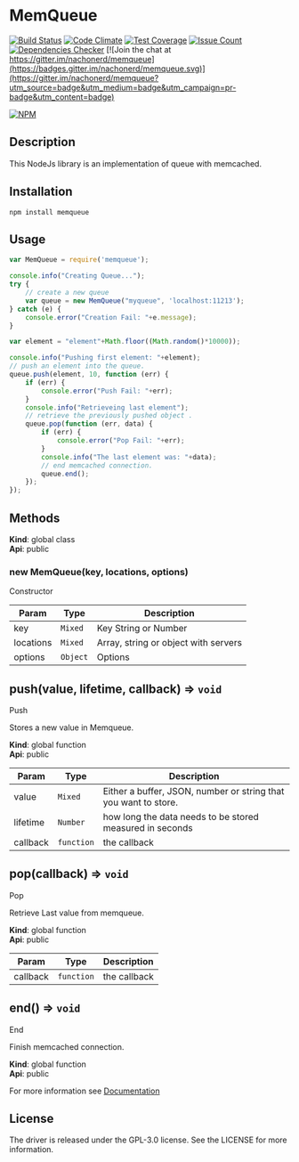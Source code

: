 MemQueue
==========

[![Build Status](https://travis-ci.org/nachonerd/memqueue.svg?branch=master)](https://travis-ci.org/nachonerd/memqueue)
[![Code Climate](https://codeclimate.com/github/nachonerd/memqueue/badges/gpa.svg)](https://codeclimate.com/github/nachonerd/memqueue)
[![Test Coverage](https://codeclimate.com/github/nachonerd/memqueue/badges/coverage.svg)](https://codeclimate.com/github/nachonerd/memqueue/coverage)
[![Issue Count](https://codeclimate.com/github/nachonerd/memqueue/badges/issue_count.svg)](https://codeclimate.com/github/nachonerd/memqueue)
[![Dependencies Checker](https://david-dm.org/nachonerd/memqueue.svg)](https://david-dm.org/nachonerd/memqueue)
[![Join the chat at https://gitter.im/nachonerd/memqueue](https://badges.gitter.im/nachonerd/memqueue.svg)](https://gitter.im/nachonerd/memqueue?utm_source=badge&utm_medium=badge&utm_campaign=pr-badge&utm_content=badge)

[![NPM](https://nodei.co/npm/memqueue.png?downloads=true&downloadRank=true)](https://nodei.co/npm/memqueue/)

## Description
This NodeJs library is an implementation of queue with memcached.

## Installation
    npm install memqueue

## Usage

```js
var MemQueue = require('memqueue');

console.info("Creating Queue...");
try {
    // create a new queue
    var queue = new MemQueue("myqueue", 'localhost:11213');
} catch (e) {
    console.error("Creation Fail: "+e.message);
}

var element = "element"+Math.floor((Math.random()*10000));

console.info("Pushing first element: "+element);
// push an element into the queue.
queue.push(element, 10, function (err) {
    if (err) {
        console.error("Push Fail: "+err);
    }
    console.info("Retrieveing last element");
    // retrieve the previously pushed object .
    queue.pop(function (err, data) {
        if (err) {
            console.error("Pop Fail: "+err);
        }
        console.info("The last element was: "+data);
        // end memcached connection.
        queue.end();
    });
});
```

<a name="method"></a>
## Methods
**Kind**: global class  
**Api**: public  
<a name="new_MemQueue_new"></a>
### new MemQueue(key, locations, options)
Constructor


| Param | Type | Description |
| --- | --- | --- |
| key | <code>Mixed</code> | Key String or Number |
| locations | <code>Mixed</code> | Array, string or object with servers |
| options | <code>Object</code> | Options |

<a name="push"></a>
## push(value, lifetime, callback) ⇒ <code>void</code>
Push

Stores a new value in Memqueue.

**Kind**: global function  
**Api**: public  

| Param | Type | Description |
| --- | --- | --- |
| value | <code>Mixed</code> | Either a buffer, JSON, number or string that                            you want to store. |
| lifetime | <code>Number</code> | how long the data needs to be stored measured                            in seconds |
| callback | <code>function</code> | the callback |

<a name="pop"></a>
## pop(callback) ⇒ <code>void</code>
Pop

Retrieve Last value from memqueue.

**Kind**: global function  
**Api**: public  

| Param | Type | Description |
| --- | --- | --- |
| callback | <code>function</code> | the callback |

<a name="end"></a>
## end() ⇒ <code>void</code>
End

Finish memcached connection.

**Kind**: global function  
**Api**: public  

For more information see [Documentation](https://github.com/nachonerd/memqueue/blob/master/doc/documentation.md)

## License
The driver is released under the GPL-3.0 license. See the LICENSE for more information.
